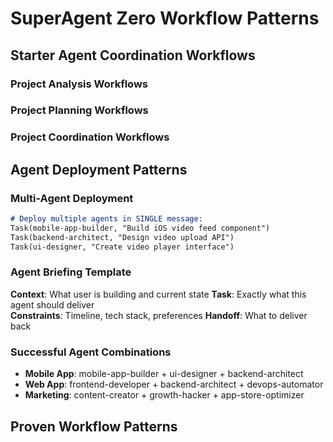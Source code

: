 # SuperAgent Zero Workflow Patterns

## Starter Agent Coordination Workflows

### Project Analysis Workflows
<!-- project-analyzer adds proven analysis workflows here -->

### Project Planning Workflows  
<!-- project-planner adds proven planning workflows here -->

### Project Coordination Workflows
<!-- project-coordinator adds complex coordination patterns here -->

## Agent Deployment Patterns

### Multi-Agent Deployment
```markdown
# Deploy multiple agents in SINGLE message:
Task(mobile-app-builder, "Build iOS video feed component")
Task(backend-architect, "Design video upload API")  
Task(ui-designer, "Create video player interface")
```

### Agent Briefing Template
**Context**: What user is building and current state
**Task**: Exactly what this agent should deliver  
**Constraints**: Timeline, tech stack, preferences
**Handoff**: What to deliver back

### Successful Agent Combinations
- **Mobile App**: mobile-app-builder + ui-designer + backend-architect
- **Web App**: frontend-developer + backend-architect + devops-automator  
- **Marketing**: content-creator + growth-hacker + app-store-optimizer

## Proven Workflow Patterns
<!-- Starter agents document successful patterns here -->